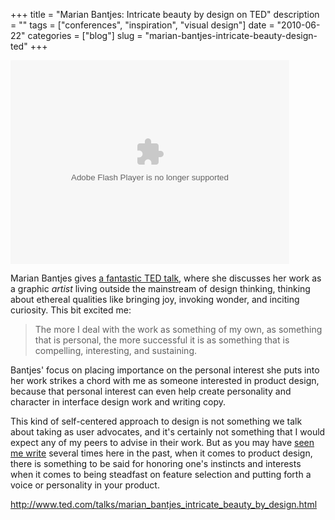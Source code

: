 +++
title = "Marian Bantjes: Intricate beauty by design on TED"
description = ""
tags = ["conferences", "inspiration", "visual design"]
date = "2010-06-22"
categories = ["blog"]
slug = "marian-bantjes-intricate-beauty-design-ted"
+++



  <div class="video">
<object width="446" height="326"><param name="movie" value="http://video.ted.com/assets/player/swf/EmbedPlayer.swf"></param><param name="allowFullScreen" value="true" /><param name="allowScriptAccess" value="always"/><param name="wmode" value="transparent"></param><param name="bgColor" value="#ffffff"></param> <param name="flashvars" value="vu=http://video.ted.com/talks/dynamic/MarianBantjes_2010-medium.flv&su=http://images.ted.com/images/ted/tedindex/embed-posters/TedTalks-1609.embed_thumbnail.jpg&vw=432&vh=240&ap=0&ti=891&introDuration=15330&adDuration=4000&postAdDuration=830&adKeys=talk=marian_bantjes_intricate_beauty_by_design;year=2010;theme=design_like_you_give_a_damn;theme=media_that_matters;theme=the_creative_spark;theme=art_unusual;theme=new_on_ted_com;theme=a_taste_of_ted2010;event=TED2010;&preAdTag=tconf.ted/embed;tile=1;sz=512x288;" /><embed src="http://video.ted.com/assets/player/swf/EmbedPlayer.swf" pluginspace="http://www.macromedia.com/go/getflashplayer" type="application/x-shockwave-flash" wmode="transparent" bgColor="#ffffff" width="446" height="326" allowFullScreen="true" allowScriptAccess="always" flashvars="vu=http://video.ted.com/talks/dynamic/MarianBantjes_2010-medium.flv&su=http://images.ted.com/images/ted/tedindex/embed-posters/TedTalks-1609.embed_thumbnail.jpg&vw=432&vh=240&ap=0&ti=891&introDuration=15330&adDuration=4000&postAdDuration=830&adKeys=talk=marian_bantjes_intricate_beauty_by_design;year=2010;theme=design_like_you_give_a_damn;theme=media_that_matters;theme=the_creative_spark;theme=art_unusual;theme=new_on_ted_com;theme=a_taste_of_ted2010;event=TED2010;"></embed></object></div>
<p>Marian Bantjes gives <a href="http://www.ted.com/talks/marian_bantjes_intricate_beauty_by_design.html">a fantastic TED talk</a>, where she discusses her work as a graphic <em>artist</em> living outside the mainstream of design thinking, thinking about ethereal qualities like bringing joy, invoking wonder, and inciting curiosity. This bit excited me:</p>
<blockquote><p>The more I deal with the work as something of my own, as something that is personal, the more successful it is as something that is compelling, interesting, and sustaining.</p></blockquote>
<p>Bantjes' focus on placing importance on the personal interest she puts into her work strikes a chord with me as someone interested in product design, because that personal interest can even help create personality and character in interface design work and writing copy. </p>
<p>This kind of self-centered approach to design is not something we talk about taking as user advocates, and it's certainly not something that I would expect any of my peers to advise in their work. But as you may have <a href="user-centered-innovation.html">seen me write</a> several times here in the past, when it comes to product design, there is something to be said for honoring one's instincts and interests when it comes to being steadfast on feature selection and putting forth a voice or personality in your product.</p>
    
  <a href="http://www.ted.com/talks/marian_bantjes_intricate_beauty_by_design.html">http://www.ted.com/talks/marian_bantjes_intricate_beauty_by_design.html</a>
